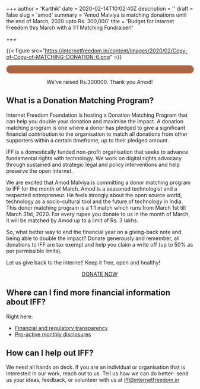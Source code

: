 +++
author = 'Karthik'
date = 2020-02-14T10:02:40Z
description = ''
draft = false
slug = 'amod'
summary = 'Amod Malviya is matching donations until the end of March, 2020 upto Rs. 300,000'
title = 'Budget for Internet Freedom this March with a 1:1 Matching Fundraiser!'

+++


{{< figure src="https://internetfreedom.in/content/images/2020/02/Copy-of-Copy-of-MATCHING-DONATION-6.png" >}}

<style>
    
#progress {
    border-radius: 13px;
    border: 1px solid #a64;
    height: 20px;
    width: 100%;
}

#progress::after {
    content: '';
    display: block;
    background: #a64;
    width: calc((300000 / 300000) * 100%);
    height: 100%;
    border-radius: 9px;
}
</style>

<div id="progress">
</div>

<p style="text-align:center;">We've raised Rs.300000. Thank you Amod!</p>

## What is a Donation Matching Program?

Internet Freedom Foundation is hosting a Donation Matching Program that can help you double your donation and maximise the impact. A donation matching program is one where a donor has pledged to give a significant financial contribution to the organisation to match all donations from other supporters within a certain timeframe, up to their pledged amount. 

IFF is a domestically funded non-profit organisation that seeks to advance fundamental rights with technology. We work on digital rights advocacy through sustained and strategic legal and policy interventions and help preserve the open internet. 

We are excited that Amod Malviya is committing a donor matching program to IFF for the month of March. Amod is a seasoned technologist and a respected entrepreneur. He feels strongly about the open source world, technology as a socio-cultural tool and the future of  technology in India. This donor matching program is a 1:1 match which runs from March 1st till March 31st, 2020. For every rupee you donate to us in the month of March, it will be matched by Amod up to a limit of Rs. 3 lakhs.

So, what better way to end the financial year on a giving-back note and being able to double the impact? Donate generously and remember, all donations to IFF are tax exempt and help you claim a write off (up to 50% as per permissible limits).

Let us give back to the internet! Keep it free, open and healthy!

<p style="text-align:center;"><a href="https://internetfreedom.in/donate" class="button">DONATE NOW</a></p>

## Where can I find more financial information about IFF?
Right here:
* [Financial and regulatory transparency](https://internetfreedom.in/transparency-and-finances)
* [Pro-active monthly disclosures](http://twitter.com/internetfreedom/status/1224688870396059654)

## How can I help out IFF? 
We need all hands on deck. If you are an individual or organisation that is interested in our work, reach out to us. Tell us how we can do better- send us your ideas, feedback, or volunteer with us at iff@internetfreedom.in



